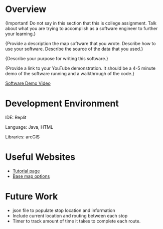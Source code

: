 # Overview

{Important!  Do not say in this section that this is college assignment.  Talk about what you are trying to accomplish as a software engineer to further your learning.}

{Provide a description the map software that you wrote. Describe how to use your software.  Describe the source of the data that you used.}

{Describe your purpose for writing this software.}

{Provide a link to your YouTube demonstration.  It should be a 4-5 minute demo of the software running and a walkthrough of the code.}

[Software Demo Video](https://www.youtube.com/watch?v=CYiD5BwKhQ4&t=3s)

# Development Environment

IDE: Replit

Language: Java, HTML

Libraries: arcGIS

# Useful Websites

* [Tutorial page](https://developers.arcgis.com/javascript/latest/)
* [Base map options](https://developers.arcgis.com/javascript/latest/api-reference/esri-Map.html#basemap)

# Future Work
* json file to populate stop location and information
* Include current location and routing between each stop
* Timer to track amount of time it takes to complete each route.
